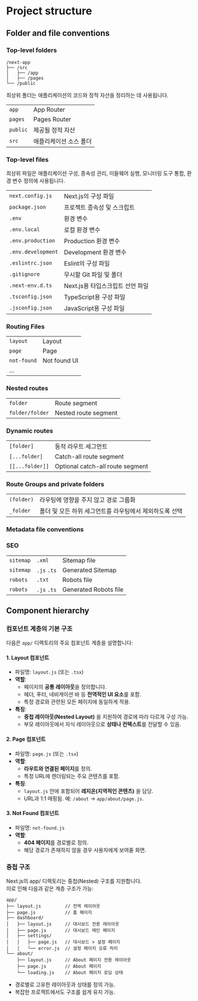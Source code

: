 # Project structure

## Folder and file conventions

### Top-level folders

``` text
/next-app
├── /src
│   ├── /app
│   ├── /pages
└── /public
```

최상위 폴더는 애플리케이션의 코드와 정적 자산을 정리하는 데 사용됩니다.

|          |                        |
| -------- | ---------------------- |
| `app`    | App Router             |
| `pages`  | Pages Router           |
| `public` | 제공될 정적 자산       |
| `src`    | 애플리케이션 소스 폴더 |

### Top-level files

최상위 파일은 애플리케이션 구성, 종속성 관리, 미들웨어 실행, 모니터링 도구 통합, 환경 변수 정의에 사용됩니다.

|                    |                                  |
| ------------------ | -------------------------------- |
| `next.config.js`   | Next.js의 구성 파일              |
| `package.json`     | 프로젝트 종속성 및 스크립트      |
| `.env`             | 환경 변수                        |
| `.env.local`       | 로컬 환경 변수                   |
| `.env.production`  | Production 환경 변수             |
| `.env.development` | Development 환경 변수            |
| `.eslintrc.json`   | Eslint의 구성 파일               |
| `.gitignore`       | 무시할 Git 파일 및 폴더          |
| `.next-env.d.ts`   | Next.js용 타입스크립트 선언 파일 |
| `.tsconfig.json`   | TypeScript용 구성 파일           |
| `.jsconfig.json`   | JavaScript용 구성 파일           |

### Routing Files

|             |              |
| ----------- | ------------ |
| `layout`    | Layout       |
| `page`      | Page         |
| `not-found` | Not found UI |
| ...         |              |

### Nested routes

|                 |                      |
| --------------- | -------------------- |
| `folder`        | Route segment        |
| `folder/folder` | Nested route segment |

### Dynamic routes

|                 |                                  |
| --------------- | -------------------------------- |
| `[folder]`      | 동적 라우트 세그먼트             |
| `[...folder]`   | Catch-all route segment          |
| `[[...folder]]` | Optional catch-all route segment |

### Route Groups and private folders

|            |                                                         |
| ---------- | ------------------------------------------------------- |
| `(folder)` | 라우팅에 영향을 주지 않고 경로 그룹화                   |
| `_folder`  | 폴더 및 모든 하위 세그먼트를 라우팅에서 제외하도록 선택 |

### Metadata file conventions

### SEO

|           |             |                       |
| --------- | ----------- | --------------------- |
| `sitemap` | `.xml`      | Sitemap file          |
| `sitemap` | `.js` `.ts` | Generated Sitemap     |
| `robots`  | `.txt`      | Robots file           |
| `robots`  | `.js` `.ts` | Generated Robots file |

## Component hierarchy

### **컴포넌트 계층의 기본 구조**

다음은 `app/` 디렉토리의 주요 컴포넌트 계층을 설명합니다:

#### 1. Layout 컴포넌트

- 파일명: `layout.js` (또는 `.tsx`)
- **역할**:
  - 페이지의 **공통 레이아웃**을 정의합니다.
  - 헤더, 푸터, 네비게이션 바 등 **전역적인 UI 요소**를 포함.
  - 특정 경로와 관련된 모든 페이지에 동일하게 적용.
- **특징**:
  - **중첩 레이아웃(Nested Layout)** 을 지원하여 경로에 따라 다르게 구성 가능.
  - 부모 레이아웃에서 자식 레이아웃으로 **상태나 컨텍스트**를 전달할 수 있음.

#### 2. Page 컴포넌트

- 파일명: `page.js` (또는 `.tsx`)
- **역할**:
  - **라우트와 연결된 페이지**를 정의.
  - 특정 URL에 렌더링되는 주요 콘텐츠를 포함.
- **특징**:
  - `layout.js` 안에 포함되어 **레지온(지역적인 콘텐츠)** 을 담당.
  - URL과 1:1 매핑됨. 예: `/about` → `app/about/page.js`.

#### 3. Not Found 컴포넌트

- 파일명: `not-found.js`
- **역할**:
  - **404 페이지**를 경로별로 정의.
  - 해당 경로가 존재하지 않을 경우 사용자에게 보여줄 화면.

### 중첩 구조

Next.js의 app/ 디렉토리는 중첩(Nested) 구조를 지원합니다.  
이로 인해 다음과 같은 계층 구조가 가능:

``` text
app/
├── layout.js         // 전역 레이아웃
├── page.js           // 홈 페이지
├── dashboard/
│   ├── layout.js     // 대시보드 전용 레이아웃
│   ├── page.js       // 대시보드 메인 페이지
│   ├── settings/
│   │   ├── page.js   // 대시보드 > 설정 페이지
│   │   └── error.js  // 설정 페이지 오류 처리
└── about/
    ├── layout.js     // About 페이지 전용 레이아웃
    ├── page.js       // About 페이지
    └── loading.js    // About 페이지 로딩 상태
```

- 경로별로 고유한 레이아웃과 상태를 정의 가능.
- 복잡한 프로젝트에서도 구조를 쉽게 유지 가능.
